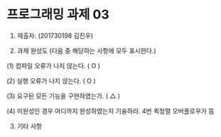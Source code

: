 ﻿# 프로그래밍 과제 03

1. 제출자:   (201730198 김진우)

2. 과제 완성도 (다음 중 해당하는 사항에 모두 표시한다.)

(1) 컴파일 오류가 나지 않는다. ( O )

(2) 실행 오류가 나지 않는다. ( O )

(3) 요구된 모든 기능을 구현하였는가. ( △ )

(4) 미원성인 경우 어디까지 완성하였는지 기술하라. 4번 퀵정렬 오버플로우가 뜸



3. 기타 사항 
